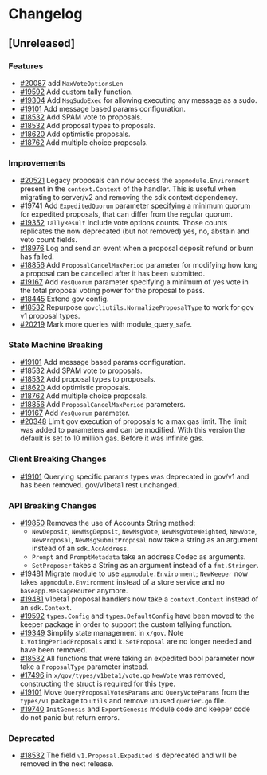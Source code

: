 <!--
Guiding Principles:
Changelogs are for humans, not machines.
There should be an entry for every single version.
The same types of changes should be grouped.
Versions and sections should be linkable.
The latest version comes first.
The release date of each version is displayed.
Mention whether you follow Semantic Versioning.
Usage:
Change log entries are to be added to the Unreleased section under the
appropriate stanza (see below). Each entry should ideally include a tag and
the Github issue reference in the following format:
* (<tag>) [#<issue-number>] Changelog message.
Types of changes (Stanzas):
"Features" for new features.
"Improvements" for changes in existing functionality.
"Deprecated" for soon-to-be removed features.
"Bug Fixes" for any bug fixes.
"API Breaking" for breaking exported APIs used by developers building on SDK.
Ref: https://keepachangelog.com/en/1.0.0/
-->

# Changelog

## [Unreleased]

### Features

* [#20087](https://github.com/cosmos/cosmos-sdk/pull/20087) add `MaxVoteOptionsLen`
* [#19592](https://github.com/cosmos/cosmos-sdk/pull/19592) Add custom tally function.
* [#19304](https://github.com/cosmos/cosmos-sdk/pull/19304) Add `MsgSudoExec` for allowing executing any message as a sudo.
* [#19101](https://github.com/cosmos/cosmos-sdk/pull/19101) Add message based params configuration.
* [#18532](https://github.com/cosmos/cosmos-sdk/pull/18532) Add SPAM vote to proposals.
* [#18532](https://github.com/cosmos/cosmos-sdk/pull/18532) Add proposal types to proposals.
* [#18620](https://github.com/cosmos/cosmos-sdk/pull/18620) Add optimistic proposals.
* [#18762](https://github.com/cosmos/cosmos-sdk/pull/18762) Add multiple choice proposals.

### Improvements

* [#20521](https://github.com/cosmos/cosmos-sdk/pull/20521) Legacy proposals can now access the `appmodule.Environment` present in the `context.Context` of the handler. This is useful when migrating to server/v2 and removing the sdk context dependency.
* [#19741](https://github.com/cosmos/cosmos-sdk/pull/19741) Add `ExpeditedQuorum` parameter specifying a minimum quorum for expedited proposals, that can differ from the regular quorum.
* [#19352](https://github.com/cosmos/cosmos-sdk/pull/19352) `TallyResult` include vote options counts. Those counts replicates the now deprecated (but not removed) yes, no, abstain and veto count fields.
* [#18976](https://github.com/cosmos/cosmos-sdk/pull/18976) Log and send an event when a proposal deposit refund or burn has failed.
* [#18856](https://github.com/cosmos/cosmos-sdk/pull/18856) Add `ProposalCancelMaxPeriod` parameter for modifying how long a proposal can be cancelled after it has been submitted.
* [#19167](https://github.com/cosmos/cosmos-sdk/pull/19167) Add `YesQuorum` parameter specifying a minimum of yes vote in the total proposal voting power for the proposal to pass.
* [#18445](https://github.com/cosmos/cosmos-sdk/pull/18445) Extend gov config.
* [#18532](https://github.com/cosmos/cosmos-sdk/pull/18532) Repurpose `govcliutils.NormalizeProposalType` to work for gov v1 proposal types.
* [#20219](https://github.com/cosmos/cosmos-sdk/issues/20219#event-14494455201) Mark more queries with module_query_safe.

### State Machine Breaking

* [#19101](https://github.com/cosmos/cosmos-sdk/pull/19101) Add message based params configuration.
* [#18532](https://github.com/cosmos/cosmos-sdk/pull/18532) Add SPAM vote to proposals.
* [#18532](https://github.com/cosmos/cosmos-sdk/pull/18532) Add proposal types to proposals.
* [#18620](https://github.com/cosmos/cosmos-sdk/pull/18620) Add optimistic proposals.
* [#18762](https://github.com/cosmos/cosmos-sdk/pull/18762) Add multiple choice proposals.
* [#18856](https://github.com/cosmos/cosmos-sdk/pull/18856) Add `ProposalCancelMaxPeriod` parameters.
* [#19167](https://github.com/cosmos/cosmos-sdk/pull/19167) Add `YesQuorum` parameter.
* [#20348](https://github.com/cosmos/cosmos-sdk/pull/20348) Limit gov execution of proposals to a max gas limit. The limit was added to parameters and can be modified. With this version the default is set to 10 million gas. Before it was infinite gas.

### Client Breaking Changes

* [#19101](https://github.com/cosmos/cosmos-sdk/pull/19101) Querying specific params types was deprecated in gov/v1 and has been removed. gov/v1beta1 rest unchanged.

### API Breaking Changes

* [#19850](https://github.com/cosmos/cosmos-sdk/pull/19850) Removes the use of Accounts String method: 
    * `NewDeposit`, `NewMsgDeposit`, `NewMsgVote`, `NewMsgVoteWeighted`, `NewVote`, `NewProposal`, `NewMsgSubmitProposal` now take a string as an argument instead of an `sdk.AccAddress`.
    * `Prompt` and `PromptMetadata` take an address.Codec as arguments.
    * `SetProposer` takes a String as an argument instead of a `fmt.Stringer`.
* [#19481](https://github.com/cosmos/cosmos-sdk/pull/19481) Migrate module to use `appmodule.Environment`; `NewKeeper` now takes `appmodule.Environment` instead of a store service and no `baseapp.MessageRouter` anymore.
* [#19481](https://github.com/cosmos/cosmos-sdk/pull/19481) v1beta1 proposal handlers now take a `context.Context` instead of an `sdk.Context`.
* [#19592](https://github.com/cosmos/cosmos-sdk/pull/19592) `types.Config` and `types.DefaultConfig` have been moved to the keeper package in order to support the custom tallying function.
* [#19349](https://github.com/cosmos/cosmos-sdk/pull/19349) Simplify state management in `x/gov`. Note `k.VotingPeriodProposals` and `k.SetProposal` are no longer needed and have been removed.
* [#18532](https://github.com/cosmos/cosmos-sdk/pull/18532) All functions that were taking an expedited bool parameter now take a `ProposalType` parameter instead.
* [#17496](https://github.com/cosmos/cosmos-sdk/pull/17496) in `x/gov/types/v1beta1/vote.go` `NewVote` was removed, constructing the struct is required for this type.
* [#19101](https://github.com/cosmos/cosmos-sdk/pull/19101) Move `QueryProposalVotesParams` and `QueryVoteParams` from the `types/v1` package to `utils` and remove unused `querier.go` file.
* [#19740](https://github.com/cosmos/cosmos-sdk/pull/19740) `InitGenesis` and `ExportGenesis` module code and keeper code do not panic but return errors.

### Deprecated

* [#18532](https://github.com/cosmos/cosmos-sdk/pull/18532) The field `v1.Proposal.Expedited` is deprecated and will be removed in the next release.
